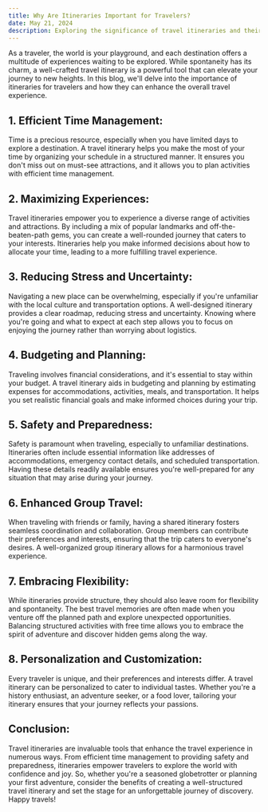 ```yaml
---
title: Why Are Itineraries Important for Travelers?
date: May 21, 2024
description: Exploring the significance of travel itineraries and their benefits in enhancing travel experiences.
---
```


As a traveler, the world is your playground, and each destination offers a multitude of experiences waiting to be explored. While spontaneity has its charm, a well-crafted travel itinerary is a powerful tool that can elevate your journey to new heights. In this blog, we'll delve into the importance of itineraries for travelers and how they can enhance the overall travel experience.

## **1. Efficient Time Management:**

Time is a precious resource, especially when you have limited days to explore a destination. A travel itinerary helps you make the most of your time by organizing your schedule in a structured manner. It ensures you don't miss out on must-see attractions, and it allows you to plan activities with efficient time management.

## **2. Maximizing Experiences:**

Travel itineraries empower you to experience a diverse range of activities and attractions. By including a mix of popular landmarks and off-the-beaten-path gems, you can create a well-rounded journey that caters to your interests. Itineraries help you make informed decisions about how to allocate your time, leading to a more fulfilling travel experience.

## **3. Reducing Stress and Uncertainty:**

Navigating a new place can be overwhelming, especially if you're unfamiliar with the local culture and transportation options. A well-designed itinerary provides a clear roadmap, reducing stress and uncertainty. Knowing where you're going and what to expect at each step allows you to focus on enjoying the journey rather than worrying about logistics.

## **4. Budgeting and Planning:**

Traveling involves financial considerations, and it's essential to stay within your budget. A travel itinerary aids in budgeting and planning by estimating expenses for accommodations, activities, meals, and transportation. It helps you set realistic financial goals and make informed choices during your trip.

## **5. Safety and Preparedness:**

Safety is paramount when traveling, especially to unfamiliar destinations. Itineraries often include essential information like addresses of accommodations, emergency contact details, and scheduled transportation. Having these details readily available ensures you're well-prepared for any situation that may arise during your journey.

## **6. Enhanced Group Travel:**

When traveling with friends or family, having a shared itinerary fosters seamless coordination and collaboration. Group members can contribute their preferences and interests, ensuring that the trip caters to everyone's desires. A well-organized group itinerary allows for a harmonious travel experience.

## **7. Embracing Flexibility:**

While itineraries provide structure, they should also leave room for flexibility and spontaneity. The best travel memories are often made when you venture off the planned path and explore unexpected opportunities. Balancing structured activities with free time allows you to embrace the spirit of adventure and discover hidden gems along the way.

## **8. Personalization and Customization:**

Every traveler is unique, and their preferences and interests differ. A travel itinerary can be personalized to cater to individual tastes. Whether you're a history enthusiast, an adventure seeker, or a food lover, tailoring your itinerary ensures that your journey reflects your passions.

## **Conclusion:**

Travel itineraries are invaluable tools that enhance the travel experience in numerous ways. From efficient time management to providing safety and preparedness, itineraries empower travelers to explore the world with confidence and joy. So, whether you're a seasoned globetrotter or planning your first adventure, consider the benefits of creating a well-structured travel itinerary and set the stage for an unforgettable journey of discovery. Happy travels!
